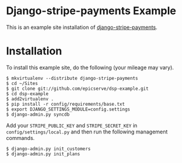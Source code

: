 Django-stripe-payments Example
==============================

This is an example site installation of [django-stripe-payments](https://github.com/eldarion/django-stripe-payments).

Installation
============

To install this example site, do the following (your mileage may vary).

	$ mkvirtualenv --distribute django-stripe-payments
	$ cd ~/Sites
	$ git clone git://github.com/epicserve/dsp-example.git
	$ cd dsp-example
    $ add2virtualenv .
	$ pip install -r config/requirements/base.txt
	$ export DJANGO_SETTINGS_MODULE=config.settings
	$ django-admin.py syncdb

Add your `STRIPE_PUBLIC_KEY` and `STRIPE_SECRET_KEY` in `config/settings/local.py` and then run the following management commands.

	$ django-admin.py init_customers
	$ django-admin.py init_plans
